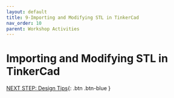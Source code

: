 ```yaml
---
layout: default
title: 9-Importing and Modifying STL in TinkerCad
nav_order: 10
parent: Workshop Activities
---
```

# Importing and Modifying STL in TinkerCad

[NEXT STEP: Design Tips](design-tips.html){: .btn .btn-blue }
